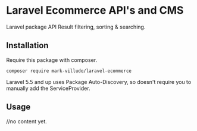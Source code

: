 # Laravel Ecommerce API's and CMS
Laravel package API Result filtering, sorting &amp; searching.

## Installation

Require this package with composer.

```shell
composer require mark-villudo/laravel-ecommerce
```

Laravel 5.5 and up uses Package Auto-Discovery, so doesn't require you to manually add the ServiceProvider.

## Usage
//no content yet.
